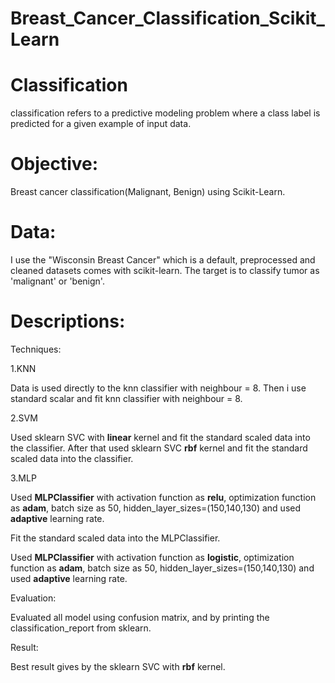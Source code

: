 # Breast_Cancer_Classification_Scikit_Learn

# Classification
classification refers to a predictive modeling problem where a class label is predicted for a given example of input data.

# Objective:
Breast cancer classification(Malignant,  Benign) using Scikit-Learn.

# Data:
I use the "Wisconsin Breast Cancer" which is a default, preprocessed and cleaned datasets comes with scikit-learn. The target is to classify tumor as 'malignant' or 'benign'.

# Descriptions:

Techniques:

1.KNN 

Data is used directly to the knn classifier with neighbour = 8.
Then i use standard scalar and fit knn classifier with neighbour = 8.

2.SVM

Used sklearn SVC with **linear** kernel and fit the standard scaled data into the classifier.
After that used sklearn SVC **rbf** kernel and fit the standard scaled data into the classifier.

3.MLP

Used **MLPClassifier** with activation function as **relu**, optimization function as **adam**, batch size as 50, hidden_layer_sizes=(150,140,130) and used **adaptive** learning rate.

Fit the standard scaled data into the MLPClassifier.

Used **MLPClassifier** with activation function as **logistic**, optimization function as **adam**, batch size as 50, hidden_layer_sizes=(150,140,130) and used **adaptive** learning rate.

Evaluation:

Evaluated all model using confusion matrix, and by printing the classification_report from sklearn.

Result:

Best result gives by the sklearn SVC with **rbf** kernel.
